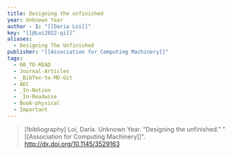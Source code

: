 ```yaml
---
title: Designing the unfinished
year: Unknown Year
author - 1: "[[Daria Loi]]"
key: "[[@Loi2022-qi]]"
aliases:
  - Designing The Unfinished
publisher: "[[Association for Computing Machinery]]"
tags:
  - 00_TO-READ
  - Journal-Articles
  - _BibTex-to-MD-Git
  - AEC
  - _In-Notion
  - _In-Readwise
  - Book-physical
  - Important
---
```


> [!bibliography]
> Loi, Daria. Unknown Year. “Designing the unfinished.” "[[Association for Computing Machinery]]". http://dx.doi.org/10.1145/3529163